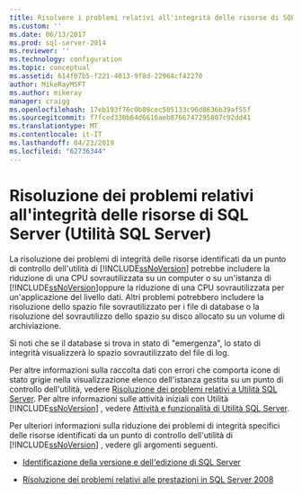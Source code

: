 ```yaml
---
title: Risolvere i problemi relativi all'integrità delle risorse di SQL Server (Utilità SQL Server) | Microsoft Docs
ms.custom: ''
ms.date: 06/13/2017
ms.prod: sql-server-2014
ms.reviewer: ''
ms.technology: configuration
ms.topic: conceptual
ms.assetid: 614f07b5-f221-4013-9f8d-22964cf42270
author: MikeRayMSFT
ms.author: mikeray
manager: craigg
ms.openlocfilehash: 17eb193f76c0b89cec505133c96d8636b39af55f
ms.sourcegitcommit: f7fced330b64d6616aeb8766747295807c92dd41
ms.translationtype: MT
ms.contentlocale: it-IT
ms.lasthandoff: 04/23/2019
ms.locfileid: "62736344"
---
```

# <a name="troubleshoot-sql-server-resource-health-sql-server-utility"></a>Risoluzione dei problemi relativi all'integrità delle risorse di SQL Server (Utilità SQL Server)
  La risoluzione dei problemi di integrità delle risorse identificati da un punto di controllo dell'utilità di [!INCLUDE[ssNoVersion](../../includes/ssnoversion-md.md)] potrebbe includere la riduzione di una CPU sovrautilizzata su un computer o su un'istanza di [!INCLUDE[ssNoVersion](../../includes/ssnoversion-md.md)]oppure la riduzione di una CPU sovrautilizzata per un'applicazione del livello dati. Altri problemi potrebbero includere la risoluzione dello spazio file sovrautilizzato per i file di database o la risoluzione del sovrautilizzo dello spazio su disco allocato su un volume di archiviazione.  
  
 Si noti che se il database si trova in stato di "emergenza", lo stato di integrità visualizzerà lo spazio sovrautilizzato del file di log.  
  
 Per altre informazioni sulla raccolta dati con errori che comporta icone di stato grigie nella visualizzazione elenco dell'istanza gestita su un punto di controllo dell'utilità, vedere [Risoluzione dei problemi relativi a Utilità SQL Server](../../database-engine/troubleshoot-the-sql-server-utility.md). Per altre informazioni sulle attività iniziali con Utilità [!INCLUDE[ssNoVersion](../../includes/ssnoversion-md.md)] , vedere [Attività e funzionalità di Utilità SQL Server](sql-server-utility-features-and-tasks.md).  
  
 Per ulteriori informazioni sulla riduzione dei problemi di integrità specifici delle risorse identificati da un punto di controllo dell'utilità di [!INCLUDE[ssNoVersion](../../includes/ssnoversion-md.md)] , vedere gli argomenti seguenti.  
  
-   [Identificazione della versione e dell'edizione di SQL Server](https://go.microsoft.com/fwlink/?LinkID=178504)  
  
-   [Risoluzione dei problemi relativi alle prestazioni in SQL Server 2008](https://go.microsoft.com/fwlink/?LinkId=151354)  
  
  
